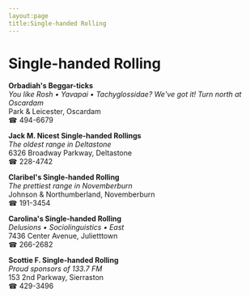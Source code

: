 ```yaml
---
layout:page
title:Single-handed Rolling
---
```

# Single-handed Rolling

**Orbadiah's Beggar-ticks**  
_You like Rosh • Yavapai • Tachyglossidae? We've got it! 
Turn north at Oscardam_  
Park & Leicester, Oscardam  
☎ 494-6679



**Jack M. Nicest Single-handed Rollings**  
_The oldest range in Deltastone_  
6326 Broadway Parkway, Deltastone  
☎ 228-4742



**Claribel's Single-handed Rolling**  
_The prettiest range in Novemberburn_  
Johnson & Northumberland, Novemberburn  
☎ 191-3454



**Carolina's Single-handed Rolling**  
_Delusions • Sociolinguistics • East_  
7436 Center Avenue, Julietttown  
☎ 266-2682



**Scottie F. Single-handed Rolling**  
_Proud sponsors of 133.7 FM_  
153 2nd Parkway, Sierraston  
☎ 429-3496



